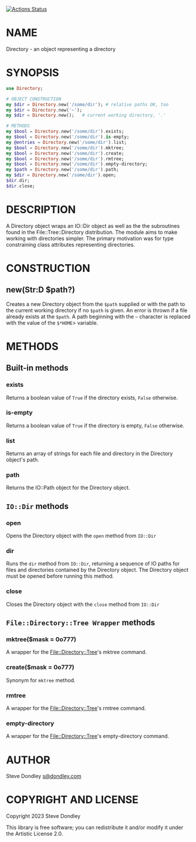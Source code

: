 [![Actions Status](https://github.com/sdondley/Directory/actions/workflows/test.yml/badge.svg)](https://github.com/sdondley/Directory/actions)

NAME
====

Directory - an object representing a directory

SYNOPSIS
========

```raku
use Directory;

# OBJECT CONSTRUCTION
my $dir = Directory.new('/some/dir'); # relative paths OK, too
my $dir = Directory.new('~');
my $dir = Directory.new();   # current working directory, '.'

# METHODS
my $bool = Directory.new('/some/dir').exists;
my $bool = Directory.new('/some/dir').is-empty;
my @entries = Directory.new('/some/dir').list;
my $bool = Directory.new('/some/dir').mktree;
my $bool = Directory.new('/some/dir').create;
my $bool = Directory.new('/some/dir').rmtree;
my $bool = Directory.new('/some/dir').empty-directory;
my $path = Directory.new('/some/dir').path;
my $dir = Directory.new('/some/dir').open;
$dir.dir;
$dir.close;
```

DESCRIPTION
===========

A Directory object wraps an IO::Dir object as well as the the subroutines found in the File::Tree::Directory distribution. The module aims to make working with directories simpler. The primary motivation was for type constraining class attributes representing directories.

CONSTRUCTION
============

new(Str:D $path?)
-----------------

Creates a new Directory object from the `$path` supplied or with the path to the current working directory if no `$path` is given. An error is thrown if a file already exists at the `$path`. A path beginning with the `~` character is replaced with the value of the `$*HOME`> variable.

METHODS
=======

Built-in methods
----------------

### exists

Returns a boolean value of `True` if the directory exists, `False` otherwise.

### is-empty

Returns a boolean value of `True` if the directory is empty, `False` otherwise.

### list

Returns an array of strings for each file and directory in the Directory object's path.

### path

Returns the IO::Path object for the Directory object.

`IO::Dir` methods
-----------------

### open

Opens the Directory object with the `open` method from `IO::Dir`

### dir

Runs the `dir` method from `IO::Dir`, returning a sequence of IO paths for files and directories contained by the Directory object. The Directory object must be opened before running this method.

### close

Closes the Directory object with the `close` method from `IO::Dir`

`File::Directory::Tree Wrapper` methods
---------------------------------------

### mktree($mask = 0o777)

A wrapper for the [File::Directory::Tree](File::Directory::Tree)'s mktree command.

### create($mask = 0o777)

Synonym for `mktree` method.

### rmtree

A wrapper for the [File::Directory::Tree](File::Directory::Tree)'s rmtree command.

### empty-directory

A wrapper for the [File::Directory::Tree](File::Directory::Tree)'s empty-directory command.

AUTHOR
======

Steve Dondley <s@dondley.com>

COPYRIGHT AND LICENSE
=====================

Copyright 2023 Steve Dondley

This library is free software; you can redistribute it and/or modify it under the Artistic License 2.0.

